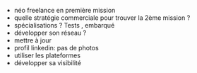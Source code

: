 - néo freelance en première mission
- quelle stratégie commerciale pour trouver la 2ème mission ?
- spécialisations ? Tests , embarqué
- développer son réseau ?
- mettre à jour
- profil linkedin: pas de photos
- utiliser les plateformes
- développer sa visibilité